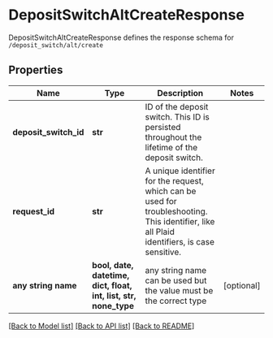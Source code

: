 # DepositSwitchAltCreateResponse

DepositSwitchAltCreateResponse defines the response schema for `/deposit_switch/alt/create`

## Properties
Name | Type | Description | Notes
------------ | ------------- | ------------- | -------------
**deposit_switch_id** | **str** | ID of the deposit switch. This ID is persisted throughout the lifetime of the deposit switch. | 
**request_id** | **str** | A unique identifier for the request, which can be used for troubleshooting. This identifier, like all Plaid identifiers, is case sensitive. | 
**any string name** | **bool, date, datetime, dict, float, int, list, str, none_type** | any string name can be used but the value must be the correct type | [optional]

[[Back to Model list]](../README.md#documentation-for-models) [[Back to API list]](../README.md#documentation-for-api-endpoints) [[Back to README]](../README.md)



